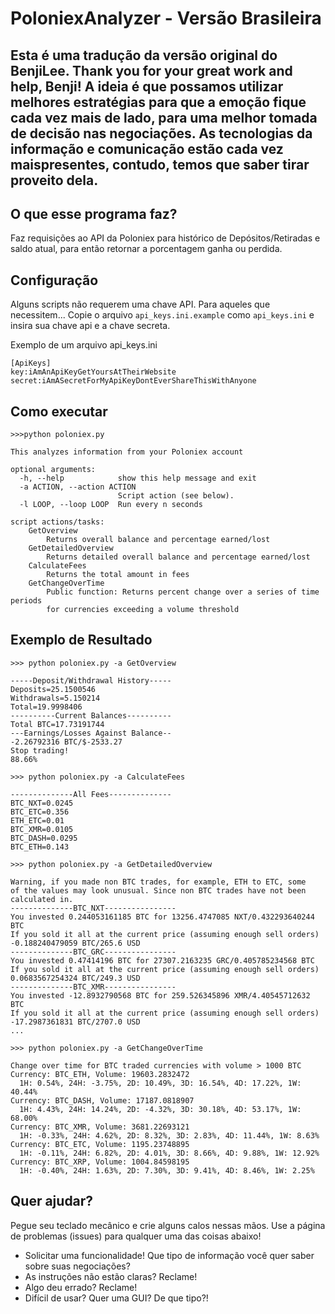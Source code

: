 # PoloniexAnalyzer - Versão Brasileira

## Esta é uma tradução da versão original do BenjiLee. Thank you for your great work and help, Benji! A ideia é que possamos utilizar melhores estratégias para que a emoção fique cada vez mais de lado, para uma melhor tomada de decisão nas negociações. As tecnologias da informação e comunicação estão cada vez maispresentes, contudo, temos que saber tirar proveito dela.

## O que esse programa faz?
Faz requisições ao API da Poloniex para histórico de Depósitos/Retiradas e saldo atual, para então retornar a porcentagem ganha ou perdida.

## Configuração
Alguns scripts não requerem uma chave API. Para aqueles que necessitem...
Copie o arquivo `api_keys.ini.example` como `api_keys.ini` e insira sua chave api e a chave secreta.

Exemplo de um arquivo api_keys.ini
```
[ApiKeys]
key:iAmAnApiKeyGetYoursAtTheirWebsite
secret:iAmASecretForMyApiKeyDontEverShareThisWithAnyone
```

## Como executar
```
>>>python poloniex.py

This analyzes information from your Poloniex account

optional arguments:
  -h, --help            show this help message and exit
  -a ACTION, --action ACTION
                        Script action (see below).
  -l LOOP, --loop LOOP  Run every n seconds

script actions/tasks:
    GetOverview
        Returns overall balance and percentage earned/lost
    GetDetailedOverview
        Returns detailed overall balance and percentage earned/lost
    CalculateFees
        Returns the total amount in fees
    GetChangeOverTime
        Public function: Returns percent change over a series of time periods
        for currencies exceeding a volume threshold

```

## Exemplo de Resultado 

```
>>> python poloniex.py -a GetOverview

-----Deposit/Withdrawal History-----
Deposits=25.1500546
Withdrawals=5.150214
Total=19.9998406
----------Current Balances----------
Total BTC=17.73191744
---Earnings/Losses Against Balance--
-2.26792316 BTC/$-2533.27
Stop trading!
88.66%

>>> python poloniex.py -a CalculateFees

--------------All Fees--------------
BTC_NXT=0.0245
BTC_ETC=0.356
ETH_ETC=0.01
BTC_XMR=0.0105
BTC_DASH=0.0295
BTC_ETH=0.143

>>> python poloniex.py -a GetDetailedOverview

Warning, if you made non BTC trades, for example, ETH to ETC, some
of the values may look unusual. Since non BTC trades have not been
calculated in.
--------------BTC_NXT----------------
You invested 0.244053161185 BTC for 13256.4747085 NXT/0.432293640244 BTC
If you sold it all at the current price (assuming enough sell orders)
-0.188240479059 BTC/265.6 USD
--------------BTC_GRC----------------
You invested 0.47414196 BTC for 27307.2163235 GRC/0.405785234568 BTC
If you sold it all at the current price (assuming enough sell orders)
0.0683567254324 BTC/249.3 USD
--------------BTC_XMR----------------
You invested -12.8932790568 BTC for 259.526345896 XMR/4.40545712632 BTC
If you sold it all at the current price (assuming enough sell orders)
-17.2987361831 BTC/2707.0 USD
...

>>> python poloniex.py -a GetChangeOverTime

Change over time for BTC traded currencies with volume > 1000 BTC
Currency: BTC_ETH, Volume: 19603.2832472
  1H: 0.54%, 24H: -3.75%, 2D: 10.49%, 3D: 16.54%, 4D: 17.22%, 1W: 40.44%
Currency: BTC_DASH, Volume: 17187.0818907
  1H: 4.43%, 24H: 14.24%, 2D: -4.32%, 3D: 30.18%, 4D: 53.17%, 1W: 68.00%
Currency: BTC_XMR, Volume: 3681.22693121
  1H: -0.33%, 24H: 4.62%, 2D: 8.32%, 3D: 2.83%, 4D: 11.44%, 1W: 8.63%
Currency: BTC_ETC, Volume: 1195.23748895
  1H: -0.11%, 24H: 6.82%, 2D: 4.01%, 3D: 8.66%, 4D: 9.88%, 1W: 12.92%
Currency: BTC_XRP, Volume: 1004.84598195
  1H: -0.40%, 24H: 1.63%, 2D: 7.30%, 3D: 9.41%, 4D: 8.46%, 1W: 2.25%

```

## Quer ajudar?
Pegue seu teclado mecânico e crie alguns calos nessas mãos. Use a página de problemas (issues) para qualquer uma das coisas abaixo!
* Solicitar uma funcionalidade! Que tipo de informação você quer saber sobre suas negociações?
* As instruções não estão claras? Reclame!
* Algo deu errado? Reclame!
* Difícil de usar? Quer uma GUI? De que tipo?!
